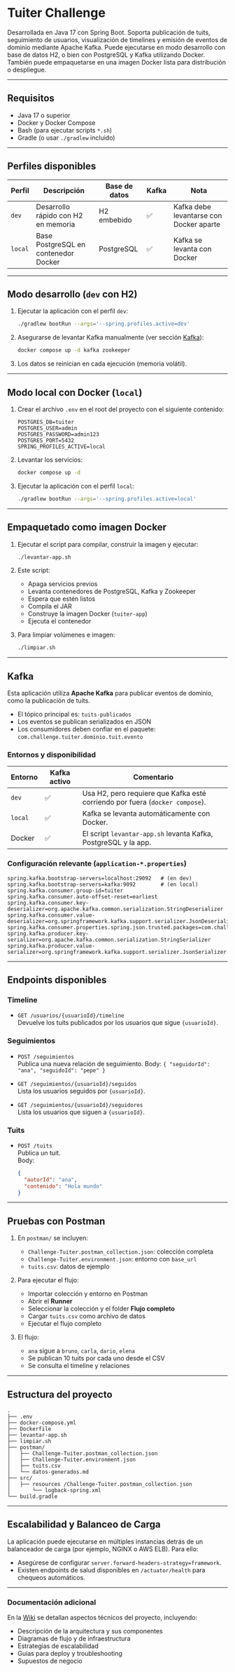 # Tuiter Challenge

Desarrollada en Java 17 con Spring Boot. Soporta publicación de tuits, seguimiento de usuarios, visualización de timelines y emisión de eventos de dominio mediante Apache Kafka. Puede ejecutarse en modo desarrollo con base de datos H2, o bien con PostgreSQL y Kafka utilizando Docker. También puede empaquetarse en una imagen Docker lista para distribución o despliegue.

---

## Requisitos

- Java 17 o superior
- Docker y Docker Compose
- Bash (para ejecutar scripts `*.sh`)
- Gradle (o usar `./gradlew` incluido)

---

## Perfiles disponibles

| Perfil    | Descripción                               | Base de datos   | Kafka | Nota                                     |
|-----------|--------------------------------------------|-----------------|--------|------------------------------------------|
| `dev`     | Desarrollo rápido con H2 en memoria        | H2 embebido     | ✅     | Kafka debe levantarse con Docker aparte  |
| `local`   | Base PostgreSQL en contenedor Docker       | PostgreSQL      | ✅     | Kafka se levanta con Docker              |

---

## Modo desarrollo (`dev` con H2)

1. Ejecutar la aplicación con el perfil `dev`:
   ```bash
   ./gradlew bootRun --args='--spring.profiles.active=dev'
   ```

2. Asegurarse de levantar Kafka manualmente (ver sección [Kafka](#kafka)):

   ```bash
   docker compose up -d kafka zookeeper
   ```

3. Los datos se reinician en cada ejecución (memoria volátil).

---

## Modo local con Docker (`local`)

1. Crear el archivo `.env` en el root del proyecto con el siguiente contenido:

   ```env
   POSTGRES_DB=tuiter
   POSTGRES_USER=admin
   POSTGRES_PASSWORD=admin123
   POSTGRES_PORT=5432
   SPRING_PROFILES_ACTIVE=local
   ```

2. Levantar los servicios:

   ```bash
   docker compose up -d
   ```

3. Ejecutar la aplicación con el perfil `local`:
   ```bash
   ./gradlew bootRun --args='--spring.profiles.active=local'
   ```

---

## Empaquetado como imagen Docker

1. Ejecutar el script para compilar, construir la imagen y ejecutar:
   ```bash
   ./levantar-app.sh
   ```

2. Este script:
   - Apaga servicios previos
   - Levanta contenedores de PostgreSQL, Kafka y Zookeeper
   - Espera que estén listos
   - Compila el JAR
   - Construye la imagen Docker (`tuiter-app`)
   - Ejecuta el contenedor

3. Para limpiar volúmenes e imagen:
   ```bash
   ./limpiar.sh
   ```

---

## Kafka

Esta aplicación utiliza **Apache Kafka** para publicar eventos de dominio, como la publicación de tuits.

- El tópico principal es: `tuits-publicados`
- Los eventos se publican serializados en JSON
- Los consumidores deben confiar en el paquete: `com.challenge.tuiter.dominio.tuit.evento`

### Entornos y disponibilidad

| Entorno   | Kafka activo | Comentario                                                                          |
|-----------|--------------|--------------------------------------------------------------------------------------|
| `dev`     | ✅           | Usa H2, pero requiere que Kafka esté corriendo por fuera (`docker compose`).        |
| `local`   | ✅           | Kafka se levanta automáticamente con Docker.                                       |
| Docker    | ✅           | El script `levantar-app.sh` levanta Kafka, PostgreSQL y la app.                     |

### Configuración relevante (`application-*.properties`)

```properties
spring.kafka.bootstrap-servers=localhost:29092   # (en dev)
spring.kafka.bootstrap-servers=kafka:9092        # (en local)
spring.kafka.consumer.group-id=tuiter
spring.kafka.consumer.auto-offset-reset=earliest
spring.kafka.consumer.key-deserializer=org.apache.kafka.common.serialization.StringDeserializer
spring.kafka.consumer.value-deserializer=org.springframework.kafka.support.serializer.JsonDeserializer
spring.kafka.consumer.properties.spring.json.trusted.packages=com.challenge.tuiter.dominio.tuit.evento
spring.kafka.producer.key-serializer=org.apache.kafka.common.serialization.StringSerializer
spring.kafka.producer.value-serializer=org.springframework.kafka.support.serializer.JsonSerializer
```

---

## Endpoints disponibles

### Timeline
- `GET /usuarios/{usuarioId}/timeline`  
  Devuelve los tuits publicados por los usuarios que sigue `{usuarioId}`.

### Seguimientos
- `POST /seguimientos`  
  Publica una nueva relación de seguimiento. Body: `{ "seguidorId": "ana", "seguidoId": "pepe" }`

- `GET /seguimientos/{usuarioId}/seguidos`  
  Lista los usuarios seguidos por `{usuarioId}`.

- `GET /seguimientos/{usuarioId}/seguidores`  
  Lista los usuarios que siguen a `{usuarioId}`.

### Tuits
- `POST /tuits`  
  Publica un tuit.  
  Body:
  ```json
  {
    "autorId": "ana",
    "contenido": "Hola mundo"
  }
  ```

---

## Pruebas con Postman

1. En `postman/` se incluyen:

   - `Challenge-Tuiter.postman_collection.json`: colección completa
   - `Challenge-Tuiter.environment.json`: entorno con `base_url`
   - `tuits.csv`: datos de ejemplo

2. Para ejecutar el flujo:

   - Importar colección y entorno en Postman
   - Abrir el **Runner**
   - Seleccionar la colección y el folder **Flujo completo**
   - Cargar `tuits.csv` como archivo de datos
   - Ejecutar el flujo completo

3. El flujo:
   - `ana` sigue a `bruno`, `carla`, `dario`, `elena`
   - Se publican 10 tuits por cada uno desde el CSV
   - Se consulta el timeline y relaciones

---

## Estructura del proyecto

```
.
├── .env
├── docker-compose.yml
├── Dockerfile
├── levantar-app.sh
├── limpiar.sh
├── postman/
│   ├── Challenge-Tuiter.postman_collection.json
│   ├── Challenge-Tuiter.environment.json
│   ├── tuits.csv
│   └── datos-generados.md
├── src/
│   ├── resources /Challenge-Tuiter.postman_collection.json
│       └── logback-spring.xml
└── build.gradle
```

---

## Escalabilidad y Balanceo de Carga

La aplicación puede ejecutarse en múltiples instancias detrás de un balanceador de carga (por ejemplo, NGINX o AWS ELB). Para ello:

- Asegúrese de configurar `server.forward-headers-strategy=framework`.
- Existen endpoints de salud disponibles en `/actuator/health` para chequeos automáticos.

---

### Documentación adicional

En la [Wiki](https://github.com/mdAlvarenga/tuiter/wiki) se detallan aspectos técnicos del proyecto, incluyendo:

- Descripción de la arquitectura y sus componentes
- Diagramas de flujo y de infraestructura
- Estrategias de escalabilidad
- Guías para deploy y troubleshooting
- Supuestos de negocio